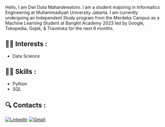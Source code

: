Hello, I am Dwi Duta Mahardewatoro. I am a student majoring in Informatics Engineering at Muhammadiyah University Jakarta. I am currently undergoing an Independent Study program from the Merdeka Campus as a Machine Learning Student at Bangkit Academy 2023 led by Google, Tokopedia, Gojek, & Traveloka for the next 6 months.

## :man_technologist: Interests :

- Data Science

## :man_mechanic: Skills :

- Python
- SQL

## :mag: Contacts :
<p>
<a href="https://www.linkedin.com/in/dwidutam/" target="_blank"><img alt="LinkedIn" src="https://img.shields.io/badge/linkedin-%230077B5.svg?&style=for-the-badge&logo=linkedin&logoColor=white" /></a>
<a href="mailto:dwiduta.mahardewantoro@gmail.com" target="_blank"><img alt="Gmail" src="https://img.shields.io/badge/gmail-D14836?&style=for-the-badge&logo=gmail&logoColor=white"/></a>
<p/>
